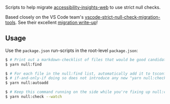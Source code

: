 Scripts to help migrate [accessibility-insights-web](https://github.com/microsoft/accessibility-insights-web) to use strict null checks.

Based closely on the VS Code team's [vscode-strict-null-check-migration-tools](https://github.com/mjbvz/vscode-strict-null-check-migration-tools). See their excellent [migration write-up](https://code.visualstudio.com/blogs/2019/05/23/strict-null)!

## Usage

Use the `package.json` run-scripts in the root-level `package.json`:

```bash
$ # Print out a markdown-checklist of files that would be good candidates to update for null-safety
$ yarn null:find

$ # For each file in the null:find list, automatically add it to tsconfig.strictNullChecks.json
$ # if-and-only-if doing so does not introduce any new "yarn null:check" violations.
$ yarn null:autoadd

$ # Keep this command running on the side while you're fixing up null:check issues
$ yarn null:check --watch
```
